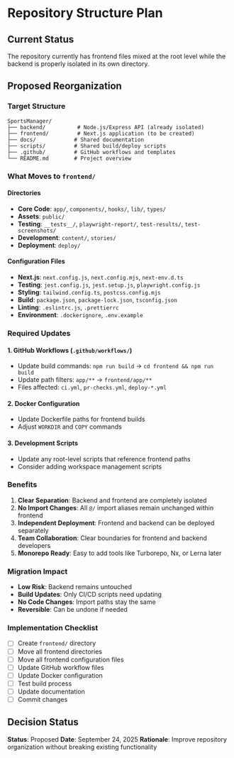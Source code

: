# Repository Structure Plan

## Current Status
The repository currently has frontend files mixed at the root level while the backend is properly isolated in its own directory.

## Proposed Reorganization

### Target Structure
```
SportsManager/
├── backend/          # Node.js/Express API (already isolated)
├── frontend/         # Next.js application (to be created)
├── docs/            # Shared documentation
├── scripts/         # Shared build/deploy scripts
├── .github/         # GitHub workflows and templates
└── README.md        # Project overview
```

### What Moves to `frontend/`

#### Directories
- **Core Code**: `app/`, `components/`, `hooks/`, `lib/`, `types/`
- **Assets**: `public/`
- **Testing**: `__tests__/`, `playwright-report/`, `test-results/`, `test-screenshots/`
- **Development**: `content/`, `stories/`
- **Deployment**: `deploy/`

#### Configuration Files
- **Next.js**: `next.config.js`, `next.config.mjs`, `next-env.d.ts`
- **Testing**: `jest.config.js`, `jest.setup.js`, `playwright.config.js`
- **Styling**: `tailwind.config.ts`, `postcss.config.mjs`
- **Build**: `package.json`, `package-lock.json`, `tsconfig.json`
- **Linting**: `.eslintrc.js`, `.prettierrc`
- **Environment**: `.dockerignore`, `.env.example`

### Required Updates

#### 1. GitHub Workflows (`.github/workflows/`)
- Update build commands: `npm run build` → `cd frontend && npm run build`
- Update path filters: `app/**` → `frontend/app/**`
- Files affected: `ci.yml`, `pr-checks.yml`, `deploy-*.yml`

#### 2. Docker Configuration
- Update Dockerfile paths for frontend builds
- Adjust `WORKDIR` and `COPY` commands

#### 3. Development Scripts
- Update any root-level scripts that reference frontend paths
- Consider adding workspace management scripts

### Benefits

1. **Clear Separation**: Backend and frontend are completely isolated
2. **No Import Changes**: All `@/` import aliases remain unchanged within frontend
3. **Independent Deployment**: Frontend and backend can be deployed separately
4. **Team Collaboration**: Clear boundaries for frontend and backend developers
5. **Monorepo Ready**: Easy to add tools like Turborepo, Nx, or Lerna later

### Migration Impact

- **Low Risk**: Backend remains untouched
- **Build Updates**: Only CI/CD scripts need updating
- **No Code Changes**: Import paths stay the same
- **Reversible**: Can be undone if needed

### Implementation Checklist

- [ ] Create `frontend/` directory
- [ ] Move all frontend directories
- [ ] Move all frontend configuration files
- [ ] Update GitHub workflow files
- [ ] Update Docker configuration
- [ ] Test build process
- [ ] Update documentation
- [ ] Commit changes

## Decision Status

**Status**: Proposed
**Date**: September 24, 2025
**Rationale**: Improve repository organization without breaking existing functionality